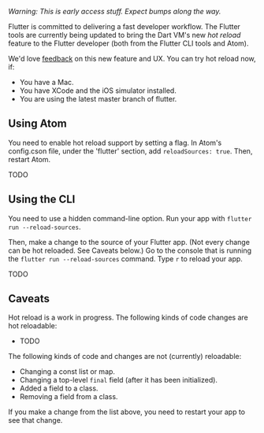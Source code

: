 *Warning: This is early access stuff. Expect bumps along the way.*

Flutter is committed to delivering a fast developer workflow. The Flutter tools are currently being updated to bring the Dart VM's new _hot reload_ feature to the Flutter developer (both from the Flutter CLI tools and Atom).

We'd love [feedback](https://github.com/flutter/flutter/issues/new) on this new feature and UX. You can try hot reload now, if:

* You have a Mac.
* You have XCode and the iOS simulator installed.
* You are using the latest master branch of flutter.

## Using Atom

You need to enable hot reload support by setting a flag. In Atom's config.cson file, under the 'flutter' section, add `reloadSources: true`. Then, restart Atom.

TODO

## Using the CLI

You need to use a hidden command-line option. Run your app with `flutter run --reload-sources`.

Then, make a change to the source of your Flutter app. (Not every change can be hot reloaded. See Caveats below.) Go to the console that is running the `flutter run --reload-sources` command. Type `r` to reload your app.

TODO

## Caveats

Hot reload is a work in progress. The following kinds of code changes are hot reloadable:

* TODO

The following kinds of code and changes are not (currently) reloadable:

* Changing a const list or map.
* Changing a top-level `final` field (after it has been initialized).
* Added a field to a class.
* Removing a field from a class.

If you make a change from the list above, you need to restart your app to see that change.